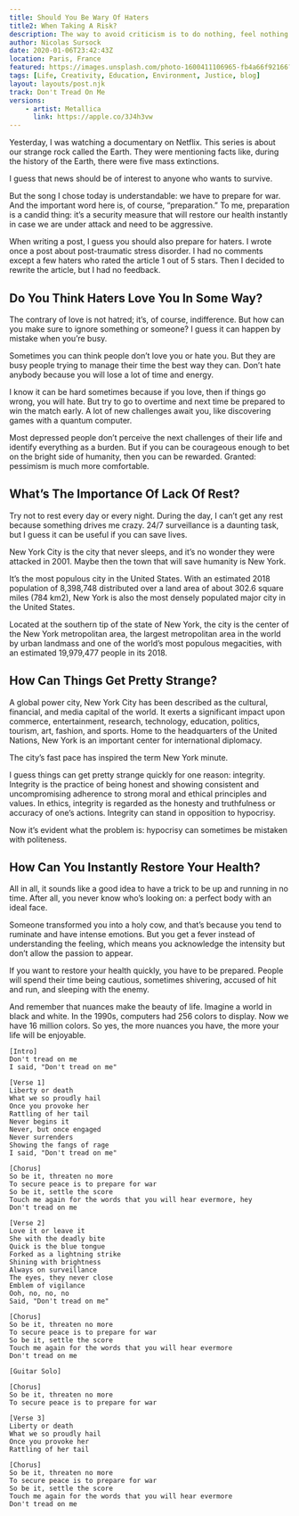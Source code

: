 ```yaml
---
title: Should You Be Wary Of Haters 
title2: When Taking A Risk?
description: The way to avoid criticism is to do nothing, feel nothing and think nothing. Life's about taking risks and imagining what to do in case of failure.
author: Nicolas Sursock
date: 2020-01-06T23:42:43Z
location: Paris, France
featured: https://images.unsplash.com/photo-1600411106965-fb4a66f92166?ixlib=rb-1.2.1&ixid=MnwxMjA3fDB8MHxwaG90by1wYWdlfHx8fGVufDB8fHx8&auto=format&fit=crop
tags: [Life, Creativity, Education, Environment, Justice, blog]
layout: layouts/post.njk
track: Don't Tread On Me
versions:
    - artist: Metallica
      link: https://apple.co/3J4h3vw
---
```


Yesterday, I was watching a documentary on Netflix. This series is about our strange rock called the Earth. They were mentioning facts like, during the history of the Earth, there were five mass extinctions.

I guess that news should be of interest to anyone who wants to survive.

But the song I chose today is understandable: we have to prepare for war. And the important word here is, of course, “preparation.” To me, preparation is a candid thing: it’s a security measure that will restore our health instantly in case we are under attack and need to be aggressive.

When writing a post, I guess you should also prepare for haters. I wrote once a post about post-traumatic stress disorder. I had no comments except a few haters who rated the article 1 out of 5 stars. Then I decided to rewrite the article, but I had no feedback.

## Do You Think Haters Love You In Some Way?
The contrary of love is not hatred; it’s, of course, indifference. But how can you make sure to ignore something or someone? I guess it can happen by mistake when you’re busy.

Sometimes you can think people don’t love you or hate you. But they are busy people trying to manage their time the best way they can. Don’t hate anybody because you will lose a lot of time and energy.

I know it can be hard sometimes because if you love, then if things go wrong, you will hate. But try to go to overtime and next time be prepared to win the match early. A lot of new challenges await you, like discovering games with a quantum computer.

Most depressed people don’t perceive the next challenges of their life and identify everything as a burden. But if you can be courageous enough to bet on the bright side of humanity, then you can be rewarded. Granted: pessimism is much more comfortable.

## What’s The Importance Of Lack Of Rest?
Try not to rest every day or every night. During the day, I can’t get any rest because something drives me crazy. 24/7 surveillance is a daunting task, but I guess it can be useful if you can save lives.

New York City is the city that never sleeps, and it’s no wonder they were attacked in 2001. Maybe then the town that will save humanity is New York.

It’s the most populous city in the United States. With an estimated 2018 population of 8,398,748 distributed over a land area of about 302.6 square miles (784 km2), New York is also the most densely populated major city in the United States.

Located at the southern tip of the state of New York, the city is the center of the New York metropolitan area, the largest metropolitan area in the world by urban landmass and one of the world’s most populous megacities, with an estimated 19,979,477 people in its 2018.

## How Can Things Get Pretty Strange?
A global power city, New York City has been described as the cultural, financial, and media capital of the world. It exerts a significant impact upon commerce, entertainment, research, technology, education, politics, tourism, art, fashion, and sports. Home to the headquarters of the United Nations, New York is an important center for international diplomacy.

The city’s fast pace has inspired the term New York minute.

I guess things can get pretty strange quickly for one reason: integrity. Integrity is the practice of being honest and showing consistent and uncompromising adherence to strong moral and ethical principles and values. In ethics, integrity is regarded as the honesty and truthfulness or accuracy of one’s actions. Integrity can stand in opposition to hypocrisy.

Now it’s evident what the problem is: hypocrisy can sometimes be mistaken with politeness.

## How Can You Instantly Restore Your Health?
All in all, it sounds like a good idea to have a trick to be up and running in no time. After all, you never know who’s looking on: a perfect body with an ideal face.

Someone transformed you into a holy cow, and that’s because you tend to ruminate and have intense emotions. But you get a fever instead of understanding the feeling, which means you acknowledge the intensity but don’t allow the passion to appear.

If you want to restore your health quickly, you have to be prepared. People will spend their time being cautious, sometimes shivering, accused of hit and run, and sleeping with the enemy.

And remember that nuances make the beauty of life. Imagine a world in black and white. In the 1990s, computers had 256 colors to display. Now we have 16 million colors. So yes, the more nuances you have, the more your life will be enjoyable.

```
[Intro]
Don't tread on me
I said, "Don't tread on me"

[Verse 1]
Liberty or death
What we so proudly hail
Once you provoke her
Rattling of her tail
Never begins it
Never, but once engaged
Never surrenders
Showing the fangs of rage
I said, "Don't tread on me"

[Chorus]
So be it, threaten no more
To secure peace is to prepare for war
So be it, settle the score
Touch me again for the words that you will hear evermore, hey
Don't tread on me

[Verse 2]
Love it or leave it
She with the deadly bite
Quick is the blue tongue
Forked as a lightning strike
Shining with brightness
Always on surveillance
The eyes, they never close
Emblem of vigilance
Ooh, no, no, no
Said, "Don't tread on me"

[Chorus]
So be it, threaten no more
To secure peace is to prepare for war
So be it, settle the score
Touch me again for the words that you will hear evermore
Don't tread on me

[Guitar Solo]

[Chorus]
So be it, threaten no more
To secure peace is to prepare for war

[Verse 3]
Liberty or death
What we so proudly hail
Once you provoke her
Rattling of her tail

[Chorus]
So be it, threaten no more
To secure peace is to prepare for war
So be it, settle the score
Touch me again for the words that you will hear evermore
Don't tread on me
```
